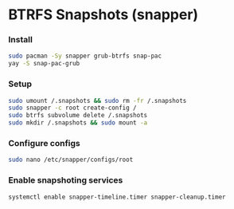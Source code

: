 # BTRFS Snapshots (snapper)

### Install
```bash
sudo pacman -Sy snapper grub-btrfs snap-pac
yay -S snap-pac-grub
```

### Setup
```bash
sudo umount /.snapshots && sudo rm -fr /.snapshots
sudo snapper -c root create-config /
sudo btrfs subvolume delete /.snapshots
sudo mkdir /.snapshots && sudo mount -a
```

### Configure configs
```bash
sudo nano /etc/snapper/configs/root
```

### Enable snapshoting services
```bash
systemctl enable snapper-timeline.timer snapper-cleanup.timer
```
